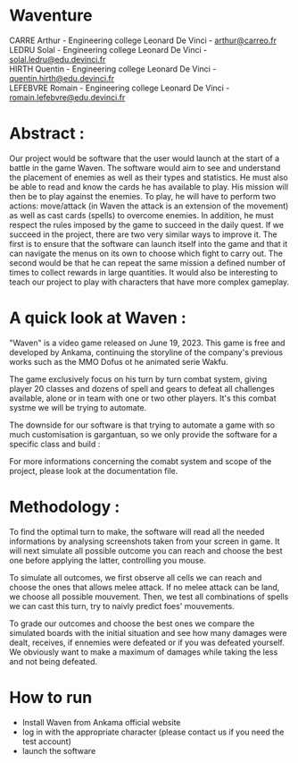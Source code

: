 # Waventure

CARRE Arthur - Engineering college Leonard De Vinci - arthur@carreo.fr  
LEDRU Solal - Engineering college Leonard De Vinci - solal.ledru@edu.devinci.fr  
HIRTH Quentin - Engineering college Leonard De Vinci - quentin.hirth@edu.devinci.fr  
LEFEBVRE Romain - Engineering college Leonard De Vinci - romain.lefebvre@edu.devinci.fr  

# Abstract :

Our project would be software that the user would launch at the start of a battle in the game Waven. The software would aim to see and understand the placement of enemies as well as their types and statistics. He must also be able to read and know the cards he has available to play. His mission will then be to play against the enemies. To play, he will have to perform two actions: move/attack (in Waven the attack is an extension of the movement) as well as cast cards (spells) to overcome enemies. In addition, he must respect the rules imposed by the game to succeed in the daily quest.
If we succeed in the project, there are two very similar ways to improve it. The first is to ensure that the software can launch itself into the game and that it can navigate the menus on its own to choose which fight to carry out. The second would be that he can repeat the same mission a defined number of times to collect rewards in large quantities.
It would also be interesting to teach our project to play with characters that have more complex gameplay.

# A quick look at Waven :

"Waven" is a video game released on June 19, 2023. This game is free and developed by Ankama, continuing the storyline of the company's previous works such as the MMO Dofus ot he animated serie Wakfu.

The game exclusively focus on his turn by turn combat system, giving player 20 classes and dozens of spell and gears to defeat all challenges available, alone or in team with one or two other players. It's this combat systme we will be trying to automate.

The downside for our software is that trying to automate a game with so much customisation is gargantuan, so we only provide the software for a specific class and build :

For more informations concerning the comabt system and scope of the project, please look at the documentation file.

# Methodology :

To find the optimal turn to make, the software will read all the needed informations by analysing screenshots taken from your screen in game. It will next simulate all possible outcome you can reach and choose the best one before applying the latter, controlling you mouse.

To simulate all outcomes, we first observe all cells we can reach and choose the ones that allows melee attack. If no melee attack can be land, we choose all possible mouvement. Then, we test all combinations of spells we can cast this turn, try to naivly predict foes' mouvements.

To grade our outcomes and choose the best ones we compare the simulated boards with the initial situation and see how many damages were dealt, receives, if ennemies were defeated or if you was defeated yourself. We obviously want to make a maximum of damages while taking the less and not being defeated.

# How to run

- Install Waven from Ankama official website
- log in with the appropriate character (please contact us if you need the test account)
- launch the software

